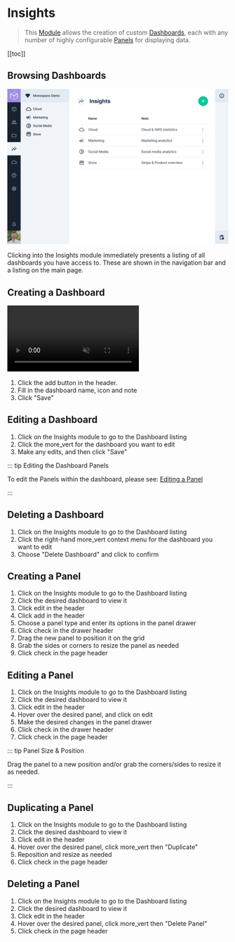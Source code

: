 # Insights

> This [Module](/getting-started/glossary/#modules) allows the creation of custom
> [Dashboards](/getting-started/glossary/#dashboards), each with any number of highly configurable
> [Panels](/getting-started/glossary/#panels) for displaying data.

[[toc]]

## Browsing Dashboards

![Dashboard Overview](../assets/app/dashboard-overview.png)

Clicking into the Insights module immediately presents a listing of all dashboards you have access to. These are shown
in the navigation bar and a listing on the main page.

## Creating a Dashboard

<video loop muted alt="Creating a Dashboard" controls>
  <source src="https://cdn.directus.io/docs/app/create-dashboard-lvizc9.mp4" type="video/mp4">
</video>

1. Click the <span mi btn>add</span> button in the header.
2. Fill in the dashboard name, icon and note
3. Click "Save"

## Editing a Dashboard

1. Click on the Insights module to go to the Dashboard listing
2. Click the <span mi icon>more_vert</span> for the dashboard you want to edit
3. Make any edits, and then click "Save"

::: tip Editing the Dashboard Panels

To edit the Panels within the dashboard, please see: [Editing a Panel](#editing-a-panel)

:::

## Deleting a Dashboard

1. Click on the Insights module to go to the Dashboard listing
2. Click the right-hand <span mi icon>more_vert</span> context menu for the dashboard you want to edit
3. Choose "Delete Dashboard" and click to confirm

## Creating a Panel

1. Click on the Insights module to go to the Dashboard listing
2. Click the desired dashboard to view it
3. Click <span mi btn outline >edit</span> in the header
4. Click <span mi btn outline >add</span> in the header
5. Choose a panel type and enter its options in the panel drawer
6. Click <span mi btn >check</span> in the drawer header
7. Drag the new panel to position it on the grid
8. Grab the sides or corners to resize the panel as needed
9. Click <span mi btn >check</span> in the page header

## Editing a Panel

1. Click on the Insights module to go to the Dashboard listing
2. Click the desired dashboard to view it
3. Click <span mi btn outline >edit</span> in the header
4. Hover over the desired panel, and click on <span mi icon >edit</span>
5. Make the desired changes in the panel drawer
6. Click <span mi btn >check</span> in the drawer header
7. Click <span mi btn >check</span> in the page header

::: tip Panel Size & Position

Drag the panel to a new position and/or grab the corners/sides to resize it as needed.

:::

## Duplicating a Panel

1. Click on the Insights module to go to the Dashboard listing
2. Click the desired dashboard to view it
3. Click <span mi btn outline >edit</span> in the header
4. Hover over the desired panel, click <span mi icon>more_vert</span> then "Duplicate"
5. Reposition and resize as needed
6. Click <span mi btn >check</span> in the page header

## Deleting a Panel

1. Click on the Insights module to go to the Dashboard listing
2. Click the desired dashboard to view it
3. Click <span mi btn outline >edit</span> in the header
4. Hover over the desired panel, click <span mi icon>more_vert</span> then "Delete Panel"
5. Click <span mi btn >check</span> in the page header

